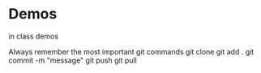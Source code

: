 # Demos
in class demos

Always remember the most important git commands
git clone
git add .
git commit -m "message"
git push
git pull
